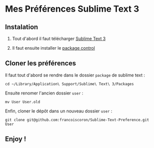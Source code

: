 # Mes Préférences Sublime Text 3

## Instalation

1. Tout d'abord il faut télécharger [Sublime Text 3](http://www.sublimetext.com/3) 

2. Il faut ensuite installer le [package control](https://sublime.wbond.net/installation#st3)

## Cloner les préférences

Il faut tout d'abord se rendre dans le dossier `package` de sublime text :
```
cd ~/Library/Application\ Support/Sublime\ Text\ 3/Packages
```

Ensuite renomer l'ancien dossier `user` :

```
mv User User.old
``` 

Enfin, cloner le dépôt dans un nouveau dossier `user` :

```
git clone git@github.com:francoiscoron/Sublime-Text-Preference.git User
```

## Enjoy !